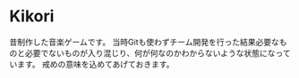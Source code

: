 # Kikori
昔制作した音楽ゲームです。
当時Gitも使わずチーム開発を行った結果必要なものと必要でないものが入り混じり、何が何なのかわからないような状態になっています。
戒めの意味を込めてあげておきます。
